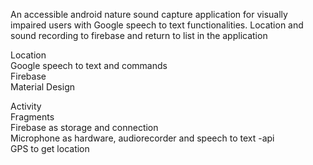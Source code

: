 An accessible android nature sound capture application for visually impaired users with Google speech to text functionalities. Location and sound recording to firebase and return to list in the application

Location  
Google speech to text and commands  
Firebase  
Material Design  

Activity  
Fragments  
Firebase as storage and connection  
Microphone as hardware, audiorecorder and speech to text -api  
GPS to get location  

